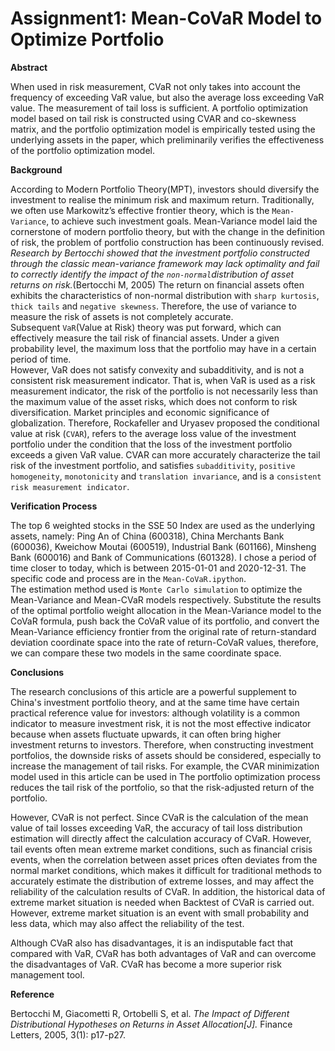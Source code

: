 # Assignment1: Mean-CoVaR Model to Optimize Portfolio

**Abstract**  
  
When used in risk measurement, CVaR not only takes into account the frequency of exceeding VaR value, but also the average loss exceeding VaR value. The measurement of tail loss is sufficient. A portfolio optimization model based on tail risk is constructed using CVAR and co-skewness matrix, and the portfolio optimization model is empirically tested using the underlying assets in the paper, which preliminarily verifies the effectiveness of the portfolio optimization model.  
   

**Background** 
  
According to Modern Portfolio Theory(MPT), investors should diversify the investment to realise the minimum risk and maximum return. Traditionally, we often use Markowitz’s effective frontier theory, which is the `Mean-Variance`, to achieve such investment goals. Mean-Variance model laid the cornerstone of modern portfolio theory, but with the change in the definition of risk, the problem of portfolio construction has been continuously revised. _Research by Bertocchi showed that the investment portfolio constructed through the classic mean-variance framework may lack optimality and fail to correctly identify the impact of the `non-normal`distribution of asset returns on risk._(Bertocchi M, 2005) The return on financial assets often exhibits the characteristics of non-normal distribution with `sharp kurtosis`, `thick tails` and `negative skewness`. Therefore, the use of variance to measure the risk of assets is not completely accurate.   
Subsequent `VaR`(Value at Risk) theory was put forward, which can effectively measure the tail risk of financial assets. Under a given probability level, the maximum loss that the portfolio may have in a certain period of time.  
However, VaR does not satisfy convexity and subadditivity, and is not a consistent risk measurement indicator. That is, when VaR is used as a risk measurement indicator, the risk of the portfolio is not necessarily less than the maximum value of the asset risks, which does not conform to risk diversification. Market principles and economic significance of globalization. Therefore, Rockafeller and Uryasev proposed the conditional value at risk
(`CVAR`), refers to the average loss value of the investment portfolio under the condition that the loss of the investment portfolio exceeds a given VaR value. CVAR can more accurately characterize the tail risk of the investment portfolio, and satisfies `subadditivity`, `positive homogeneity`, `monotonicity` and `translation invariance`, and is a `consistent risk measurement indicator`.   
  
  
**Verification Process**  
  
The top 6 weighted stocks in the SSE 50 Index are used as the underlying assets, namely: Ping An of China (600318), China Merchants Bank (600036), Kweichow Moutai (600519), Industrial Bank (601166), Minsheng Bank (600016) and Bank of Communications (601328). I chose a period of time closer to today, which is between 2015-01-01 and 2020-12-31. The specific code and process are in the `Mean-CoVaR.ipython`.   
The estimation method used is `Monte Carlo simulation` to optimize the Mean-Variance and Mean-CVaR models respectively. Substitute the results of the optimal portfolio weight allocation in the Mean-Variance model to the CoVaR formula, push back the CoVaR value of its portfolio, and convert the Mean-Variance efficiency frontier from the original rate of return-standard deviation coordinate space into the rate of return-CoVaR values, therefore, we can compare these two models in the same coordinate space.   
  
**Conclusions**  
  
The research conclusions of this article are a powerful supplement to China's investment portfolio theory, and at the same time have certain practical reference value for investors: although volatility is a common indicator to measure investment risk, it is not the most effective indicator because when assets fluctuate upwards, it can often bring higher investment returns to investors. Therefore, when constructing investment portfolios, the downside risks of assets should be considered, especially to increase the management of tail risks. For example, the CVAR minimization model used in this article can be used in The portfolio optimization process reduces the tail risk of the portfolio, so that the risk-adjusted return of the portfolio.  
  
However, CVaR is not perfect. Since CVaR is the calculation of the mean value of tail losses exceeding VaR, the accuracy of tail loss distribution estimation will directly affect the calculation accuracy of CVaR. However, tail events often mean extreme market conditions, such as financial crisis events, when the correlation between asset prices often deviates from the normal market conditions, which makes it difficult for traditional methods to accurately estimate the distribution of extreme losses, and may affect the reliability of the calculation results of CVaR. In addition, the historical data of extreme market situation is needed when Backtest of CVaR is carried out. However, extreme market situation is an event with small probability and less data, which may also affect the reliability of the test.   
  
Although CVaR also has disadvantages, it is an indisputable fact that compared with VaR, CVaR has both advantages of VaR and can overcome the disadvantages of VaR. CVaR has become a more superior risk management tool.

**Reference**  
  
Bertocchi M, Giacometti R, Ortobelli S, et al. _The Impact of Different Distributional Hypotheses on Returns in Asset Allocation[J]._ Finance Letters, 2005, 3(1): p17-p27.  
